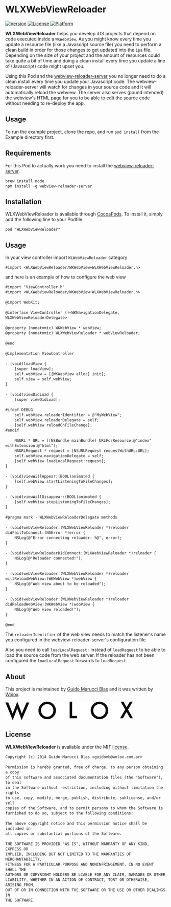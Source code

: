 # WLXWebViewReloader

[![Version](https://img.shields.io/cocoapods/v/WLXWebViewReloader.svg?style=flat)](http://cocoadocs.org/docsets/WLXWebViewReloader)
[![License](https://img.shields.io/cocoapods/l/WLXWebViewReloader.svg?style=flat)](http://cocoadocs.org/docsets/WLXWebViewReloader)
[![Platform](https://img.shields.io/cocoapods/p/WLXWebViewReloader.svg?style=flat)](http://cocoadocs.org/docsets/WLXWebViewReloader)

**WLXWebViewReloader** helps you develop iOS projects that depend on
code executed inside a `WKWebView`. As you might know every time you
update a resource file (like a Javascript source file) you need
to perform a clean build in order for those changes to get updated
into the `ipa` file.  Depending on the size of your project and the
amount of resources could take quite a bit of time and doing a clean install every time you update a line of (Javascript) code might
upset you.

Using this Pod and the [webview-reloader-server](http://github.com/Wolox/webview-reloader-server) you no longer need to do a clean install every time you update your
Javascript code. The webview-reloader-server will watch for changes in your source code and it will automatically reload the webview. The server also serves (pound intended) the webview's HTML page for you to be able to edit the source code without needing to re-deploy the app.

## Usage

To run the example project, clone the repo, and run `pod install` from the Example directory first.

## Requirements

For this Pod to actually work you need to install the [webview-reloader-server](http://github.com/Wolox/webview-reloader-server).

    brew install node
    npm install -g webview-reloader-server

## Installation

WLXWebViewReloader is available through [CocoaPods](http://cocoapods.org). To install
it, simply add the following line to your Podfile:

    pod "WLXWebViewReloader"

## Usage

In your view controller import `WLWebViewReloader` category

```objc
#import <WLXWebViewReloader/WKWebView+WLXWebViewReloader.h>
```

and here is an example of how to configure the web view

```objc
#import "ViewController.h"
#import <WLXWebViewReloader/WKWebView+WLXWebViewReloader.h>

@import WebKit;

@interface ViewController ()<WKNavigationDelegate, WLXWebViewReloaderDelegate>

@property (nonatomic) WKWebView * webView;
@property (nonatomic) WLXWebViewReloader * webViewReloader;

@end

@implementation ViewController

- (void)loadView {
    [super loadView];
    self.webView = [[WKWebView alloc] init];
    self.view = self.webView;
}

- (void)viewDidLoad {
    [super viewDidLoad];

#ifdef DEBUG
    self.webView.reloaderIdentifier = @"MyWebView";
    self.webView.reloaderDelegate = self;
    [self.webView reloadOnFileChange];
#endif

    NSURL * URL = [[NSBundle mainBundle] URLForResource:@"index" withExtension:@"html"];
    NSURLRequest * request = [NSURLRequest requestWithURL:URL];
    self.webView.navigationDelegate = self;
    [self.webView loadLocalRequest:request];
}

- (void)viewWillAppear:(BOOL)animated {
    [self.webView startListeningToFileChanges];
}

- (void)viewWillDisappear:(BOOL)animated {
    [self.webView stopListeningToFileChanges];
}

#pragma mark - WLXWebViewReloaderDelegate methods

- (void)webViewReloader:(WLXWebViewReloader *)reloader didFailToConnect:(NSError *)error {
    NSLog(@"Error connecting reloader: %@", error);
}

- (void)webViewReloaderDidConnect:(WLXWebViewReloader *)reloader {
    NSLog(@"Reloader connected!");
}

- (void)webViewReloader:(WLXWebViewReloader *)reloader willReloadWebView:(WKWebView *)webView {
    NSLog(@"Web view about to be reloaded");
}

- (void)webViewReloader:(WLXWebViewReloader *)reloader didReloadWebView:(WKWebView *)webView {
    NSLog(@"Web view reloaded!");
}

@end
```

The `reloaderIdentifier` of the web view needs to match the listener's name you configured in the
webview-reloader-server's configuration file.

Also you need to call `loadLocalRequest:` instead of `loadRequest` to be able to load the source
code from the web server. If the reloader has not been configured the `loadLocalRequest` forwards
to `loadRequest`.

## About ##

This project is maintained by [Guido Marucci Blas](https://github.com/guidomb) and it was written by [Wolox](http://www.wolox.com.ar).

![Wolox](https://raw.githubusercontent.com/Wolox/press-kit/master/logos/logo_banner.png)

## License

**WLXWebViewReloader** is available under the MIT [license](https://raw.githubusercontent.com/Wolox/WLXWebViewReloader/master/LICENSE).

    Copyright (c) 2014 Guido Marucci Blas <guidomb@wolox.com.ar>

    Permission is hereby granted, free of charge, to any person obtaining a copy
    of this software and associated documentation files (the "Software"), to deal
    in the Software without restriction, including without limitation the rights
    to use, copy, modify, merge, publish, distribute, sublicense, and/or sell
    copies of the Software, and to permit persons to whom the Software is
    furnished to do so, subject to the following conditions:

    The above copyright notice and this permission notice shall be included in
    all copies or substantial portions of the Software.

    THE SOFTWARE IS PROVIDED "AS IS", WITHOUT WARRANTY OF ANY KIND, EXPRESS OR
    IMPLIED, INCLUDING BUT NOT LIMITED TO THE WARRANTIES OF MERCHANTABILITY,
    FITNESS FOR A PARTICULAR PURPOSE AND NONINFRINGEMENT. IN NO EVENT SHALL THE
    AUTHORS OR COPYRIGHT HOLDERS BE LIABLE FOR ANY CLAIM, DAMAGES OR OTHER
    LIABILITY, WHETHER IN AN ACTION OF CONTRACT, TORT OR OTHERWISE, ARISING FROM,
    OUT OF OR IN CONNECTION WITH THE SOFTWARE OR THE USE OR OTHER DEALINGS IN
    THE SOFTWARE.
